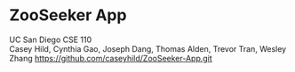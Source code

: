 # ZooSeeker App
UC San Diego CSE 110<br>
Casey Hild, Cynthia Gao, Joseph Dang, Thomas Alden, Trevor Tran, Wesley Zhang
https://github.com/caseyhild/ZooSeeker-App.git

